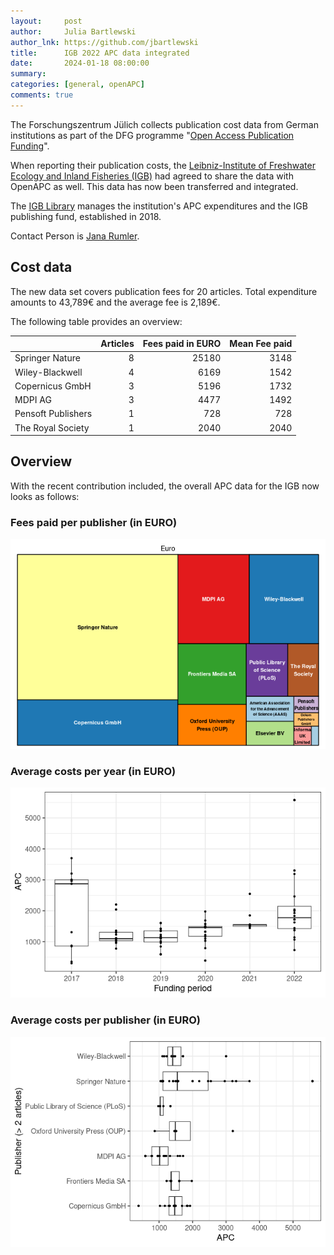 ```yaml
---
layout:     post
author:     Julia Bartlewski
author_lnk: https://github.com/jbartlewski
title:      IGB 2022 APC data integrated
date:       2024-01-18 08:00:00
summary:    
categories: [general, openAPC]
comments: true
---
```




The Forschungszentrum Jülich collects publication cost data from German institutions as part of the DFG programme "[Open Access Publication Funding](https://www.fz-juelich.de/en/zb/open-science/open-access/monitoring-dfg-oa-publication-funding)".

When reporting their publication costs, the [Leibniz-Institute of Freshwater Ecology and Inland Fisheries (IGB)](http://www.igb-berlin.de/en) had agreed to share the data with OpenAPC as well. This data has now been transferred and integrated.

The [IGB Library](http://www.igb-berlin.de/en/library) manages the institution's APC expenditures and the IGB publishing fund, established in 2018.

Contact Person is [Jana Rumler](mailto:jana.rumler@igb-berlin.de).

## Cost data



The new data set covers publication fees for 20 articles. Total expenditure amounts to 43,789€ and the average fee is 2,189€.

The following table provides an overview:



|                   | Articles| Fees paid in EURO| Mean Fee paid|
|:------------------|--------:|-----------------:|-------------:|
|Springer Nature    |        8|             25180|          3148|
|Wiley-Blackwell    |        4|              6169|          1542|
|Copernicus GmbH    |        3|              5196|          1732|
|MDPI AG            |        3|              4477|          1492|
|Pensoft Publishers |        1|               728|           728|
|The Royal Society  |        1|              2040|          2040|



## Overview

With the recent contribution included, the overall APC data for the IGB now looks as follows:

### Fees paid per publisher (in EURO)

![plot of chunk tree_igb_2024_01_18_full](/figure/tree_igb_2024_01_18_full-1.png)

###  Average costs per year (in EURO)

![plot of chunk box_igb_2024_01_18_year_full](/figure/box_igb_2024_01_18_year_full-1.png)

###  Average costs per publisher (in EURO)

![plot of chunk box_igb_2024_01_18_publisher_full](/figure/box_igb_2024_01_18_publisher_full-1.png)
